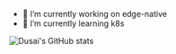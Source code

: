 - 🔭 I’m currently working on edge-native
- 🌱 I’m currently learning k8s 

![Dusai's GitHub stats](https://github-readme-stats.vercel.app/api?username=stacklens&show_icons=true&theme=radical)
